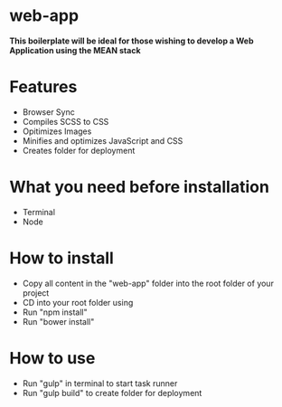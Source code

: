 # web-app
<strong>This boilerplate will be ideal for those wishing to develop a Web Application using the MEAN stack</strong>

<h1>Features</h1>
<ul>
  <li>Browser Sync</li>
  <li>Compiles SCSS to CSS</li>
  <li>Opitimizes Images</li>
  <li>Minifies and optimizes JavaScript and CSS</li>
  <li>Creates folder for deployment</li>
</ul>

<h1>What you need before installation</h1>
<ul>
  <li>Terminal</li>
  <li>Node</li>
</ul>

<h1>How to install</h1>
<ul>
  <li>Copy all content in the "web-app" folder into the root folder of your project</li>
  <li>CD into your root folder using</li>
  <li>Run "npm install"</li>
  <li>Run "bower install"</li>
</ul>


<h1>How to use</h1>
<ul>
  <li>Run "gulp" in terminal to start task runner</li>
  <li>Run "gulp build" to create folder for deployment</li>
</ul>
